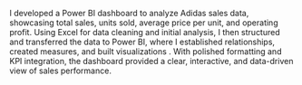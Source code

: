 I developed a Power BI dashboard to analyze Adidas sales data, showcasing total sales, units sold, average price per unit, and operating profit. Using Excel for data cleaning and initial analysis, I then structured and transferred the data to Power BI, where I established relationships, created measures, and built visualizations . With polished formatting and KPI integration, the dashboard provided a clear, interactive, and data-driven view of sales performance.
